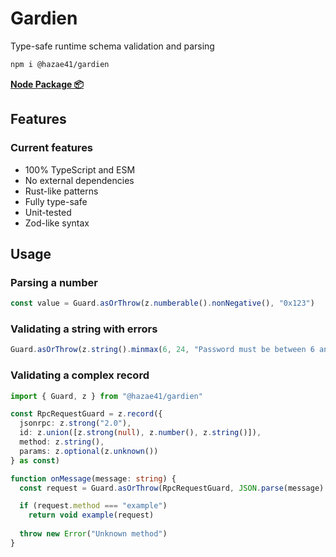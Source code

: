# Gardien

Type-safe runtime schema validation and parsing

```bash
npm i @hazae41/gardien
```

[**Node Package 📦**](https://www.npmjs.com/package/@hazae41/gardien)

## Features

### Current features
- 100% TypeScript and ESM
- No external dependencies
- Rust-like patterns
- Fully type-safe
- Unit-tested
- Zod-like syntax

## Usage

### Parsing a number

```typescript
const value = Guard.asOrThrow(z.numberable().nonNegative(), "0x123")
```

### Validating a string with errors

```typescript
Guard.asOrThrow(z.string().minmax(6, 24, "Password must be between 6 and 24 characters"), password)
```

### Validating a complex record

```typescript
import { Guard, z } from "@hazae41/gardien"

const RpcRequestGuard = z.record({
  jsonrpc: z.strong("2.0"),
  id: z.union([z.strong(null), z.number(), z.string()]),
  method: z.string(),
  params: z.optional(z.unknown())
} as const)

function onMessage(message: string) {
  const request = Guard.asOrThrow(RpcRequestGuard, JSON.parse(message) as unknown)

  if (request.method === "example")
    return void example(request)
  
  throw new Error("Unknown method")
}
```